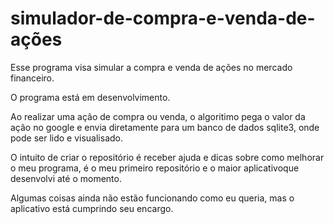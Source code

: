 # simulador-de-compra-e-venda-de-ações
Esse programa visa simular a compra e venda de ações no mercado financeiro.

O programa está em desenvolvimento.

Ao realizar uma ação de compra ou venda, o algoritimo pega o valor da ação no google e envia diretamente para um banco de dados sqlite3, onde pode ser lido e visualisado.

O intuito de criar o repositório é receber ajuda e dicas sobre como melhorar o meu programa, é o meu primeiro repositório e o maior aplicativoque desenvolvi até o momento.

Algumas coisas ainda não estão funcionando como eu queria, mas o aplicativo está cumprindo seu encargo.
